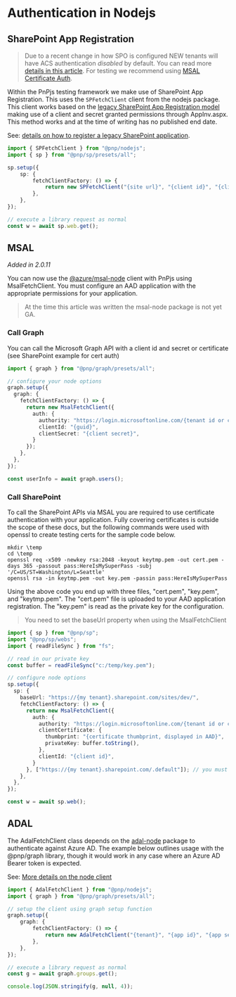 # Authentication in Nodejs

## SharePoint App Registration

> Due to a recent change in how SPO is configured NEW tenants will have ACS authentication _disabled_ by default. You can read more [details in this article](https://docs.microsoft.com/en-us/sharepoint/dev/solution-guidance/security-apponly-azureacs). For testing we recommend using [MSAL Certificate Auth](#msal).

Within the PnPjs testing framework we make use of SharePoint App Registration. This uses the `SPFetchClient` client from the nodejs package. This client works based on the [legacy SharePoint App Registration model](https://docs.microsoft.com/en-us/sharepoint/dev/solution-guidance/security-apponly-azureacs) making use of a client and secret granted permissions through AppInv.aspx. This method works and at the time of writing has no published end date.

See: [details on how to register a legacy SharePoint application](./sp-app-registration.md).

```TypeScript
import { SPFetchClient } from "@pnp/nodejs";
import { sp } from "@pnp/sp/presets/all";

sp.setup({
    sp: {
        fetchClientFactory: () => {
            return new SPFetchClient("{site url}", "{client id}", "{client secret}");
        },
    },
});

// execute a library request as normal
const w = await sp.web.get();
```


## MSAL

_Added in 2.0.11_

You can now use the [@azure/msal-node](https://github.com/AzureAD/microsoft-authentication-library-for-js/tree/dev/lib/msal-node) client with PnPjs using MsalFetchClient. You must configure an AAD application with the appropriate permissions for your application.

> At the time this article was written the msal-node package is not yet GA.

### Call Graph

You can call the Microsoft Graph API with a client id and secret or certificate (see SharePoint example for cert auth)

```TypeScript
import { graph } from "@pnp/graph/presets/all";

// configure your node options
graph.setup({
  graph: {
    fetchClientFactory: () => {
      return new MsalFetchClient({
        auth: {
          authority: "https://login.microsoftonline.com/{tenant id or common}",
          clientId: "{guid}",
          clientSecret: "{client secret}",
        }
      });
    },
  },
});

const userInfo = await graph.users();
```

### Call SharePoint

To call the SharePoint APIs via MSAL you are required to use certificate authentication with your application. Fully covering certificates is outside the scope of these docs, but the following commands were used with openssl to create testing certs for the sample code below.

```CMD
mkdir \temp
cd \temp
openssl req -x509 -newkey rsa:2048 -keyout keytmp.pem -out cert.pem -days 365 -passout pass:HereIsMySuperPass -subj '/C=US/ST=Washington/L=Seattle'
openssl rsa -in keytmp.pem -out key.pem -passin pass:HereIsMySuperPass
```

Using the above code you end up with three files, "cert.pem", "key.pem", and "keytmp.pem". The "cert.pem" file is uploaded to your AAD application registration. The "key.pem" is read as the private key for the configuration.

> You need to set the baseUrl property when using the MsalFetchClient

```TypeScript
import { sp } from "@pnp/sp";
import "@pnp/sp/webs";
import { readFileSync } from "fs";

// read in our private key
const buffer = readFileSync("c:/temp/key.pem");

// configure node options
sp.setup({
  sp: {
    baseUrl: "https://{my tenant}.sharepoint.com/sites/dev/",
    fetchClientFactory: () => {
      return new MsalFetchClient({
        auth: {
          authority: "https://login.microsoftonline.com/{tenant id or common}",
          clientCertificate: {
            thumbprint: "{certificate thumbprint, displayed in AAD}",
            privateKey: buffer.toString(),
          },
          clientId: "{client id}",
        }
      }, ["https://{my tenant}.sharepoint.com/.default"]); // you must set the scope for SharePoint access
    },
  },
});

const w = await sp.web();
```

## ADAL

The AdalFetchClient class depends on the [adal-node](https://www.npmjs.com/package/adal-node) package to authenticate against Azure AD. The example below
outlines usage with the @pnp/graph library, though it would work in any case where an Azure AD Bearer token is expected.

See: [More details on the node client](../nodejs/adal-fetch-client.md)

```TypeScript
import { AdalFetchClient } from "@pnp/nodejs";
import { graph } from "@pnp/graph/presets/all";

// setup the client using graph setup function
graph.setup({
    graph: {
        fetchClientFactory: () => {
            return new AdalFetchClient("{tenant}", "{app id}", "{app secret}");
        },
    },
});

// execute a library request as normal
const g = await graph.groups.get();

console.log(JSON.stringify(g, null, 4));
```
